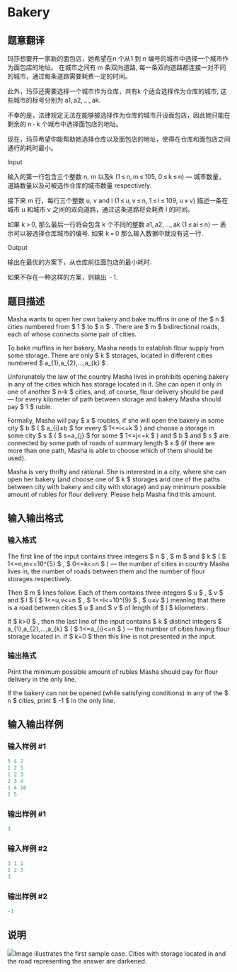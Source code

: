 # Bakery

## 题意翻译

玛莎想要开一家新的面包店，她希望在n 个从1 到 n 编号的城市中选择一个城市作为面包店的地址。 在城市之间有 m 条双向道路, 每一条双向道路都连接一对不同的城市，通过每条道路需要耗费一定的时间。

此外，玛莎还需要选择一个城市作为仓库，共有k 个适合选择作为仓库的城市, 这些城市的标号分别为 a1, a2, ..., ak.

不幸的是，法律规定无法在能够被选择作为仓库的城市开设面包店，因此她只能在剩余的 n - k 个城市中选择面包店的地址。

现在，玛莎希望你能帮助她选择仓库以及面包店的地址，使得在仓库和面包店之间通行的耗时最小。

Input

输入的第一行包含三个整数 n, m 以及k (1 ≤ n, m ≤ 105, 0 ≤ k ≤ n) — 城市数量，道路数量以及可被选作仓库的城市数量 respectively.

接下来 m 行，每行三个整数 u, v and l (1 ≤ u, v ≤ n, 1 ≤ l ≤ 109, u ≠ v) 描述一条在城市 u 和城市 v 之间的双向道路，通过这条道路将会耗费 l 的时间。

如果 k > 0, 那么最后一行将会包含 k 个不同的整数 a1, a2, ..., ak (1 ≤ ai ≤ n) — 表示可以被选择仓库城市的编号. 如果 k = 0 那么输入数据中就没有这一行.

Output

输出在最优的方案下，从仓库前往面包店的最小耗时.

如果不存在一种这样的方案，则输出  - 1.

## 题目描述

Masha wants to open her own bakery and bake muffins in one of the $ n $ cities numbered from $ 1 $ to $ n $ . There are $ m $ bidirectional roads, each of whose connects some pair of cities.

To bake muffins in her bakery, Masha needs to establish flour supply from some storage. There are only $ k $ storages, located in different cities numbered $ a_{1},a_{2},...,a_{k} $ .

Unforunately the law of the country Masha lives in prohibits opening bakery in any of the cities which has storage located in it. She can open it only in one of another $ n-k $ cities, and, of course, flour delivery should be paid — for every kilometer of path between storage and bakery Masha should pay $ 1 $ ruble.

Formally, Masha will pay $ x $ roubles, if she will open the bakery in some city $ b $ ( $ a_{i}≠b $ for every $ 1<=i<=k $ ) and choose a storage in some city $ s $ ( $ s=a_{j} $ for some $ 1<=j<=k $ ) and $ b $ and $ s $ are connected by some path of roads of summary length $ x $ (if there are more than one path, Masha is able to choose which of them should be used).

Masha is very thrifty and rational. She is interested in a city, where she can open her bakery (and choose one of $ k $ storages and one of the paths between city with bakery and city with storage) and pay minimum possible amount of rubles for flour delivery. Please help Masha find this amount.

## 输入输出格式

### 输入格式

The first line of the input contains three integers $ n $ , $ m $ and $ k $ ( $ 1<=n,m<=10^{5} $ , $ 0<=k<=n $ ) — the number of cities in country Masha lives in, the number of roads between them and the number of flour storages respectively.

Then $ m $ lines follow. Each of them contains three integers $ u $ , $ v $ and $ l $ ( $ 1<=u,v<=n $ , $ 1<=l<=10^{9} $ , $ u≠v $ ) meaning that there is a road between cities $ u $ and $ v $ of length of $ l $ kilometers .

If $ k&gt;0 $ , then the last line of the input contains $ k $ distinct integers $ a_{1},a_{2},...,a_{k} $ ( $ 1<=a_{i}<=n $ ) — the number of cities having flour storage located in. If $ k=0 $ then this line is not presented in the input.

### 输出格式

Print the minimum possible amount of rubles Masha should pay for flour delivery in the only line.

If the bakery can not be opened (while satisfying conditions) in any of the $ n $ cities, print $ -1 $ in the only line.

## 输入输出样例

### 输入样例 #1

```cpp
5 4 2
1 2 5
1 2 3
2 3 4
1 4 10
1 5

```
### 输出样例 #1

```cpp
3
```


### 输入样例 #2

```cpp
3 1 1
1 2 3
3

```
### 输出样例 #2

```cpp
-1
```


## 说明

![](https://cdn.luogu.com.cn/upload/vjudge_pic/CF707B/5363dd57fa93616f4ccd4cae1a9732744eeb0a9c.png)Image illustrates the first sample case. Cities with storage located in and the road representing the answer are darkened.

